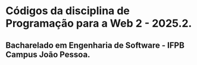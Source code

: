 # Códigos da disciplina de Programação para a Web 2 - 2025.2.

## Bacharelado em Engenharia de Software - IFPB Campus João Pessoa.